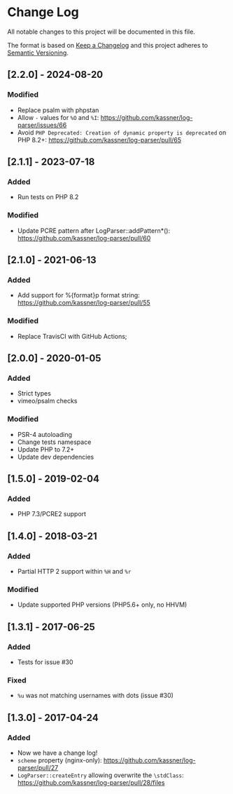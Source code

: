 # Change Log
All notable changes to this project will be documented in this file.

The format is based on [Keep a Changelog](http://keepachangelog.com/)
and this project adheres to [Semantic Versioning](http://semver.org/).

## [2.2.0] - 2024-08-20
### Modified
- Replace psalm with phpstan
- Allow `-` values for `%O` and `%I`: https://github.com/kassner/log-parser/issues/66
- Avoid `PHP Deprecated: Creation of dynamic property is deprecated` on PHP 8.2+: https://github.com/kassner/log-parser/pull/65

## [2.1.1] - 2023-07-18
### Added
- Run tests on PHP 8.2
### Modified
- Update PCRE pattern after LogParser::addPattern*(): https://github.com/kassner/log-parser/pull/60

## [2.1.0] - 2021-06-13
### Added
- Add support for %{format}p format string: https://github.com/kassner/log-parser/pull/55
### Modified
- Replace TravisCI with GitHub Actions;

## [2.0.0] - 2020-01-05
### Added
- Strict types
- vimeo/psalm checks
### Modified
- PSR-4 autoloading
- Change tests namespace
- Update PHP to 7.2+
- Update dev dependencies

## [1.5.0] - 2019-02-04
### Added
- PHP 7.3/PCRE2 support

## [1.4.0] - 2018-03-21
### Added
- Partial HTTP 2 support within `%H` and `%r`
### Modified
- Update supported PHP versions (PHP5.6+ only, no HHVM)

## [1.3.1] - 2017-06-25
### Added
- Tests for issue #30
### Fixed
- `%u` was not matching usernames with dots (issue #30)

## [1.3.0] - 2017-04-24
### Added
- Now we have a change log!
- `scheme` property (nginx-only): https://github.com/kassner/log-parser/pull/27
- `LogParser::createEntry` allowing overwrite the `\stdClass`: https://github.com/kassner/log-parser/pull/28/files
